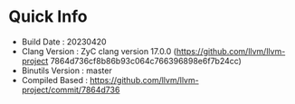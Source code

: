 # Quick Info
* Build Date : 20230420
* Clang Version : ZyC clang version 17.0.0 (https://github.com/llvm/llvm-project 7864d736cf8b86b93c064c766396898e6f7b24cc)
* Binutils Version : master
* Compiled Based : https://github.com/llvm/llvm-project/commit/7864d736

